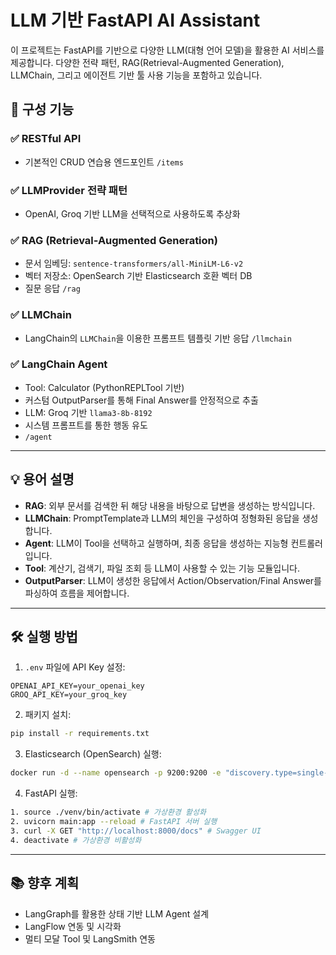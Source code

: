 # LLM 기반 FastAPI AI Assistant

이 프로젝트는 FastAPI를 기반으로 다양한 LLM(대형 언어 모델)을 활용한 AI 서비스를 제공합니다.
다양한 전략 패턴, RAG(Retrieval-Augmented Generation), LLMChain, 그리고 에이전트 기반 툴 사용 기능을 포함하고 있습니다.

## 🔧 구성 기능

### ✅ RESTful API
- 기본적인 CRUD 연습용 엔드포인트 `/items`

### ✅ LLMProvider 전략 패턴
- OpenAI, Groq 기반 LLM을 선택적으로 사용하도록 추상화

### ✅ RAG (Retrieval-Augmented Generation)
- 문서 임베딩: `sentence-transformers/all-MiniLM-L6-v2`
- 벡터 저장소: OpenSearch 기반 Elasticsearch 호환 벡터 DB
- 질문 응답 `/rag`

### ✅ LLMChain
- LangChain의 `LLMChain`을 이용한 프롬프트 템플릿 기반 응답 `/llmchain`

### ✅ LangChain Agent
- Tool: Calculator (PythonREPLTool 기반)
- 커스텀 OutputParser를 통해 Final Answer를 안정적으로 추출
- LLM: Groq 기반 `llama3-8b-8192`
- 시스템 프롬프트를 통한 행동 유도
- `/agent`

---

## 💡 용어 설명

- **RAG**: 외부 문서를 검색한 뒤 해당 내용을 바탕으로 답변을 생성하는 방식입니다.
- **LLMChain**: PromptTemplate과 LLM의 체인을 구성하여 정형화된 응답을 생성합니다.
- **Agent**: LLM이 Tool을 선택하고 실행하며, 최종 응답을 생성하는 지능형 컨트롤러입니다.
- **Tool**: 계산기, 검색기, 파일 조회 등 LLM이 사용할 수 있는 기능 모듈입니다.
- **OutputParser**: LLM이 생성한 응답에서 Action/Observation/Final Answer를 파싱하여 흐름을 제어합니다.

---

## 🛠️ 실행 방법

1. `.env` 파일에 API Key 설정:
```env
OPENAI_API_KEY=your_openai_key
GROQ_API_KEY=your_groq_key
```

2. 패키지 설치:
```bash
pip install -r requirements.txt
```

3. Elasticsearch (OpenSearch) 실행:
```bash
docker run -d --name opensearch -p 9200:9200 -e "discovery.type=single-node" -e "OPENSEARCH_INITIAL_ADMIN_PASSWORD=admin" opensearchproject/opensearch:2
```

4. FastAPI 실행:
```bash
1. source ./venv/bin/activate # 가상환경 활성화
2. uvicorn main:app --reload # FastAPI 서버 실행
3. curl -X GET "http://localhost:8000/docs" # Swagger UI
4. deactivate # 가상환경 비활성화
```

---

## 📚 향후 계획

- LangGraph를 활용한 상태 기반 LLM Agent 설계
- LangFlow 연동 및 시각화
- 멀티 모달 Tool 및 LangSmith 연동
